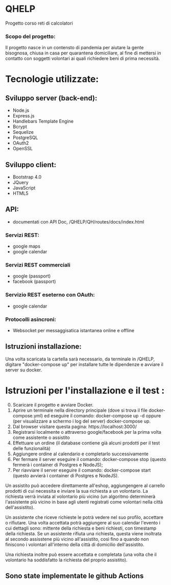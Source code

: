 # QHELP
Progetto corso reti di calcolatori

### Scopo del progetto: 
Il progetto nasce in un contensto di pandemia per aiutare la gente bisognosa, chiusa in casa per quarantena domiciliare, al fine di mettersi in contatto con soggetti volontari ai quali richiedere beni di prima necessità. 

# Tecnologie utilizzate:
## Sviluppo server (back-end):
- Node.js
- Express.js
- Handlebars Template Engine
- Bcrypt
- Sequelize
- PostgreSQL
- OAuth2
- OpenSSL

## Sviluppo client: 
- Bootstrap 4.0
- JQuery
- JavaScript
- HTML5


## API:
- documentati con API Doc, /QHELP/QH/routes/docs/index.html


### Servizi REST: 
- google maps
- google calendar

### Servizi REST commerciali
- google (passport)
- facebook (passport)

### Servizio REST eseterno con OAuth: 
- google calendar

### Protocolli asincroni: 

- Websocket per messaggisatica istantanea online e offline

## Istruzioni installazione:

Una volta scaricata la cartella sarà necessario, da terminale in /QHELP, digitare "docker-compose up" per installare tutte le dipendenze e avviare il server su docker.

# Istruzioni per l'installazione e il test :
0. Scaricare il progetto e avviare Docker.
1. Aprire un terminale nella directory principale (dove si trova il file docker-compose.yml) ed eseguire il comando: docker-compose up -d oppure (per visualizzare a schermo i log del server) docker-compose up.
2. Dal browser visitare questa pagina: https://localhost:3000/
3. Registrarsi localmente o attraverso google/facebook per la prima volta come assistente o assistito
4. Effettuare un ordine (il database contiene già alcuni prodotti per il test delle funzionalità)
5. Aggiungere ordine al calendario e completarlo successivamente
6. Per fermare il server eseguire il comando: docker-compose stop (questo fermerà i container di Postgres e NodeJS);
7. Per riavviare il server eseguire il comando: docker-compose start (questo avvierà i container di Postgres e NodeJS).

Un assistito può accedere direttamente all'eshop, aggiungengere al carrello prodotti di cui necessita e inviare la sua richiesta a un volontario. La richiesta
verrà inviata al volontario più vicino (un algoritmo determinerà l'assistente più vicino in base agli utenti registrati come volontari nella città dell'assistito). 

Un assistente che riceve richieste le potrà vedere nel suo profilo, accettare o rifiutare. Una volta accettata potrà aggiungere al suo calendar l'evento i cui
dettagli sono: mittente della richiesta e beni richiesti, con timestamp della richiesta.
Se un assistente rifiuta una richiesta, questa viene inoltrata al secondo assisstene più vicino all'assistito, così fino a quando non finiscono i volontari
all'interno della città di domicilio dell'assistito.

Una richiesta inoltre può essere accettata e completata (una volta che il volontario ha soddisfatto la richiesta del proprio assistito).

## Sono state implementate le github Actions

